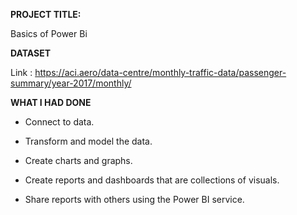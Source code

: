 **PROJECT TITLE:**

Basics of Power Bi


**DATASET**

Link : https://aci.aero/data-centre/monthly-traffic-data/passenger-summary/year-2017/monthly/



**WHAT I HAD DONE** 

- Connect to data.

- Transform and model the data.

- Create charts and graphs.

- Create reports and dashboards that are collections of visuals.

- Share reports with others using the Power BI service.

